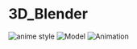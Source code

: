 # 3D_Blender

![anime style](https://github.com/user-attachments/assets/c10feb92-0d84-4908-bbf0-21658670bcf5)
![Model](https://github.com/user-attachments/assets/7cbee071-756f-4827-ae50-9cbd23612652)
![Animation](https://github.com/user-attachments/assets/910e538a-c105-4585-afa9-ecf932afb67b)
